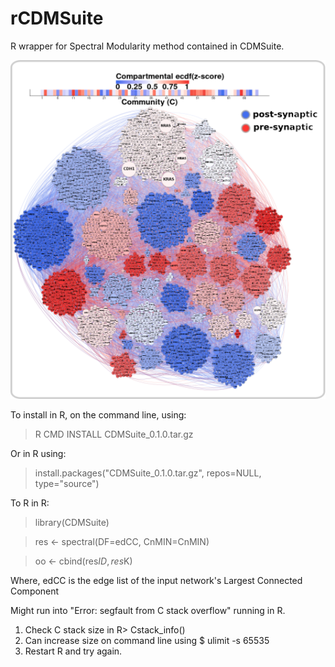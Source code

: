# rCDMSuite

R wrapper for Spectral Modularity method contained in CDMSuite.

<p align="center">
  <img src="CDMSuite/image/Figure_Comp.png" hight="600" width="600" title="Spectral clustering of combined pre- and post-synaptic PPI network">
  <!-- <img src="your_relative_path_here_number_2_large_name" width="350" alt="accessibility text"> -->
</p>


To install in R, on the command line, using:
> R CMD INSTALL CDMSuite_0.1.0.tar.gz

Or in R using:
> install.packages("CDMSuite_0.1.0.tar.gz", repos=NULL, type="source")

To R in R:

> library(CDMSuite)

> res <- spectral(DF=edCC, CnMIN=CnMIN)

> oo  <- cbind(res$ID, res$K)

Where, edCC is the edge list of the input network's Largest Connected Component

Might run into "Error: segfault from C stack overflow" running in R.
1) Check C stack size in R> Cstack_info()
2) Can increase size on command line using $ ulimit -s 65535
3) Restart R and try again.
